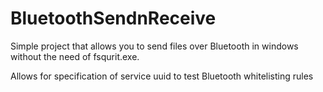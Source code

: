 # BluetoothSendnReceive

Simple project that allows you to send files over Bluetooth in windows without the need of fsqurit.exe.

Allows for specification of service uuid to test Bluetooth whitelisting rules